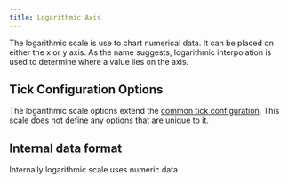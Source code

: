 ```yaml
---
title: Logarithmic Axis
---
```


The logarithmic scale is use to chart numerical data. It can be placed on either the x or y axis. As the name suggests, logarithmic interpolation is used to determine where a value lies on the axis.

## Tick Configuration Options

The logarithmic scale options extend the [common tick configuration](README.md#tick-configuration). This scale does not define any options that are unique to it.

## Internal data format

Internally logarithmic scale uses numeric data
